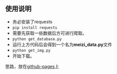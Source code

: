 ## 使用说明
* 务必安装了requests
* `pip install requests`  
* 需要先获取一些数据后方可进行爬取。  
* `python get_database.py`  
* 运行上方代码后会得到一个名为**meizi_data.py**文件  
* `python get_img.py`  
* 开始下载。

思路，放在[github-pages](https://wongjyusing.github.io/meizi_spider/)上
